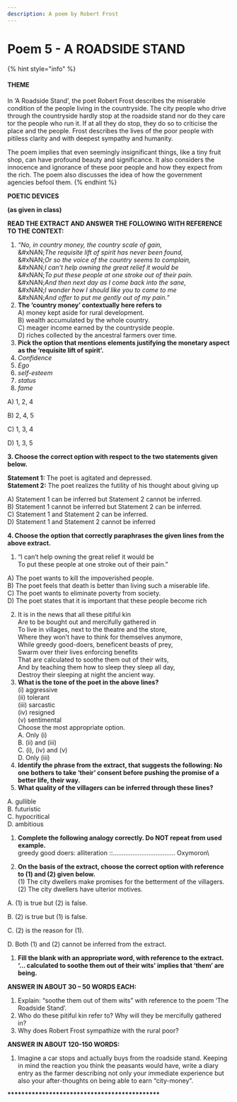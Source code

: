 ```yaml
---
description: A poem by Robert Frost
---
```


# Poem 5 - A ROADSIDE STAND



{% hint style="info" %}
#### **THEME**

In ‘A Roadside Stand’, the poet Robert Frost describes the miserable condition of the people living in the countryside. The city people who drive through the countryside hardly stop at the roadside stand nor do they care tor the people who run it. If at all they do stop, they do so to criticise the place and the people. Frost describes the lives of the poor people with pitiless clarity and with deepest sympathy and humanity.&#x20;

The poem implies that even seemingly insignificant things, like a tiny fruit shop, can have profound beauty and significance. It also considers the innocence and ignorance of these poor people and how they expect from the rich. The poem also discusses the idea of how the government agencies befool them.
{% endhint %}

**POETIC DEVICES**

**(as given in class)**

**READ THE EXTRACT AND ANSWER THE FOLLOWING WITH REFERENCE TO THE CONTEXT:**

1. &#x20;_“No, in country money, the country scale of gain,_\
   &#xNAN;_&#x54;he requisite lift of spirit has never been found,_\
   &#xNAN;_&#x4F;r so the voice of the country seems to complain,_\
   &#xNAN;_&#x49; can’t help owning the great relief it would be_\
   &#xNAN;_&#x54;o put these people at one stroke out of their pain._\
   &#xNAN;_&#x41;nd then next day as I come back into the sane,_\
   &#xNAN;_&#x49; wonder how I should like you to come to me_\
   &#xNAN;_&#x41;nd offer to put me gently out of my pain.”_&#x20;
2. **The ‘country money’ contextually here refers to**\
   A) money kept aside for rural development.\
   B) wealth accumulated by the whole country.\
   C) meager income earned by the countryside people.\
   D) riches collected by the ancestral farmers over time.
3. **Pick the option that mentions elements justifying the monetary aspect as the ‘requisite lift of spirit’.**
4. _Confidence_
5. _Ego_
6. _self-esteem_
7. _status_
8. _fame_

A) 1, 2, 4

B) 2, 4, 5

C) 1, 3, 4

D) 1, 3, 5

**3. Choose the correct option with respect to the two statements given below.**

**Statement 1:** The poet is agitated and depressed.\
**Statement 2:** The poet realizes the futility of his thought about giving up

A) Statement 1 can be inferred but Statement 2 cannot be inferred.\
B) Statement 1 cannot be inferred but Statement 2 can be inferred.\
C) Statement 1 and Statement 2 can be inferred.\
D) Statement 1 and Statement 2 cannot be inferred

**4. Choose the option that correctly paraphrases the given lines from the above extract.**

1. “I can’t help owning the great relief it would be\
   To put these people at one stroke out of their pain.”

A) The poet wants to kill the impoverished people.\
B) The poet feels that death is better than living such a miserable life.\
C) The poet wants to eliminate poverty from society.\
D) The poet states that it is important that these people become rich

2. It is in the news that all these pitiful kin\
   Are to be bought out and mercifully gathered in\
   To live in villages, next to the theatre and the store,\
   Where they won’t have to think for themselves anymore,\
   While greedy good-doers, beneficent beasts of prey,\
   Swarm over their lives enforcing benefits\
   That are calculated to soothe them out of their wits,\
   And by teaching them how to sleep they sleep all day,\
   Destroy their sleeping at night the ancient way.&#x20;
3. **What is the tone of the poet in the above lines?**\
   (i) aggressive\
   (ii) tolerant\
   (iii) sarcastic\
   (iv) resigned\
   (v) sentimental\
   Choose the most appropriate option.\
   A. Only (i)\
   B. (ii) and (iii)\
   C. (i), (iv) and (v)\
   D. Only (iii)
4. **Identify the phrase from the extract, that suggests the following: No one bothers to take ‘their’ consent before pushing the promise of a better life, their way.**
5. **What quality of the villagers can be inferred through these lines?**

A. gullible\
B. futuristic\
C. hypocritical\
D. ambitious

1. **Complete the following analogy correctly. Do NOT repeat from used example.**\
   greedy good doers: alliteration ::…………………………….. Oxymoron\

2. **On the basis of the extract, choose the correct option with reference to (1) and (2) given below.**\
   (1) The city dwellers make promises for the betterment of the villagers.\
   (2) The city dwellers have ulterior motives.

A. (1) is true but (2) is false.

B. (2) is true but (1) is false.

C. (2) is the reason for (1).

D. Both (1) and (2) cannot be inferred from the extract.

1. **Fill the blank with an appropriate word, with reference to the extract. ‘… calculated to soothe them out of their wits’ implies that ‘them’ are being.**

**ANSWER IN ABOUT 30 – 50 WORDS EACH:**

1. Explain: “soothe them out of them wits” with reference to the poem ‘The Roadside Stand’.&#x20;
2. Who do these pitiful kin refer to? Why will they be mercifully gathered in?
3. Why does Robert Frost sympathize with the rural poor?&#x20;

**ANSWER IN ABOUT 120-150 WORDS:**

1. Imagine a car stops and actually buys from the roadside stand. Keeping in mind the reaction you think the peasants would have, write a diary entry as the farmer describing not only your immediate experience but also your after-thoughts on being able to earn “city-money”.

**\*\*\*\*\*\*\*\*\*\*\*\*\*\*\*\*\*\*\*\*\*\*\*\*\*\*\*\*\*\*\*\*\*\*\*\*\*\*\*\*\*\*\*\***
